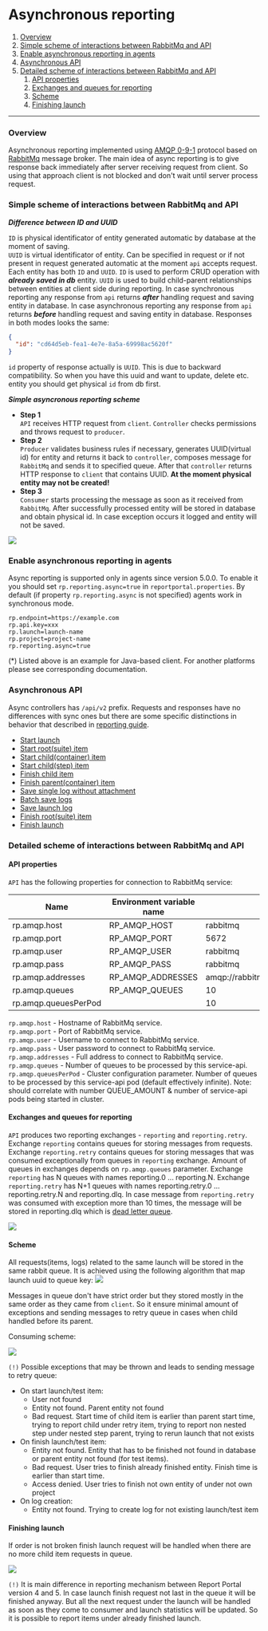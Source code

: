 # Asynchronous reporting

1. [Overview](#overview)
1. [Simple scheme of interactions between RabbitMq and API](#simple-scheme-of-interactions-between-rabbitmq-and-api)
1. [Enable asynchronous reporting in agents](#enable-asynchronous-reporting-in-agents)
1. [Asynchronous API](#asynchronous-api)
1. [Detailed scheme of interactions between RabbitMq and API](#detailed-scheme-of-interactions-between-rabbitmq-and-api)
    1. [API properties](#api-properties)
    1. [Exchanges and queues for reporting](#exchanges-and-queues-for-reporting)
    1. [Scheme](#scheme)
    1. [Finishing launch](#finishing-launch)
---

### Overview

Asynchronous reporting implemented using [AMQP 0-9-1](https://www.rabbitmq.com/tutorials/amqp-concepts.html) protocol based on 
[RabbitMq](https://www.rabbitmq.com) message broker.
The main idea of async reporting is to give response back immediately after server receiving request from client.
So using that approach client is not blocked and don't wait until server process request.

### Simple scheme of interactions between RabbitMq and API

***Difference between ID and UUID***  

`ID` is physical identificator of entity generated automatic by database at the moment of saving.  
`UUID` is virtual identificator of entity. Can be specified in request or if not present in request generated automatic at the moment 
`api` accepts request.  
Each entity has both `ID` and `UUID`. `ID` is used to perform CRUD operation with ***already saved in db*** entity. 
`UUID` is used to build child-parent relationships between entities at client side during reporting. 
In case synchronous reporting any response from `api` returns ***after*** handling request and saving entity in database. 
In case asynchronous reporting any response from `api` returns ***before*** handling request and saving entity in database.
Responses in both modes looks the same:
```json
{
  "id": "cd64d5eb-fea1-4e7e-8a5a-69998ac5620f"
}
```
`id` property of response actually is `UUID`. This is due to backward compatibility. 
So when you have this uuid and want to update, delete etc. entity you should get physical `id` from db first. 

***Simple asyncronous reporting scheme***  


* **Step 1**  
`API` receives HTTP request from `client`. `Controller` checks permissions and throws request to `producer`.
* **Step 2**  
`Producer` validates business rules if necessary, generates UUID(virtual id) for entity and returns it back to `controller`, 
composes message for `RabbitMq` and 
sends it to specified queue.
After that `controller` returns HTTP response to `client` that contains UUID. **At the moment physical entity may not be created!**
* **Step 3**  
`Consumer` starts processing the message as soon as it received from `RabbitMq`. 
After successfully processed entity will be stored in database and obtain physical id. 
In case exception occurs it logged and entity will not be saved.

![](/src/Images/devguide/async/simple-scheme.png)

### Enable asynchronous reporting in agents

Async reporting is supported only in agents since version 5.0.0.
To enable it you should set `rp.reporting.async=true` in `reportportal.properties`.
By default (if property `rp.reporting.async` is not specified) agents work in synchronous mode.

```properties
rp.endpoint=https://example.com
rp.api.key=xxx
rp.launch=launch-name
rp.project=project-name
rp.reporting.async=true
```

(*) Listed above is an example for Java-based client. For another platforms please see corresponding documentation.

### Asynchronous API

Async controllers has `/api/v2` prefix.
Requests and responses have no differences with sync ones but there are some specific distinctions in behavior that described in 
[reporting guide](./reporting.md).

* [Start launch](./reporting.md#start-launch)
* [Start root(suite) item](./reporting.md#start-rootsuite-item)
* [Start child(container) item](./reporting.md#start-childcontainer-item)
* [Start child(step) item](./reporting.md#start-childstep-item)
* [Finish child item](./reporting.md#finish-child-item)
* [Finish parent(container) item](./reporting.md#finish-parentcontainer-item)
* [Save single log without attachment](./reporting.md#save-single-log-without-attachment)
* [Batch save logs](./reporting.md#batch-save-logs)
* [Save launch log](./reporting.md#save-launch-log)
* [Finish root(suite) item](./reporting.md#finish-rootsuite-item)
* [Finish launch](./reporting.md#finish-launch)

### Detailed scheme of interactions between RabbitMq and API

#### API properties

`API` has the following properties for connection to RabbitMq service:

| Name                 | Environment variable name | Default value                          |
|----------------------|---------------------------|----------------------------------------|
| rp.amqp.host         | RP_AMQP_HOST              | rabbitmq                               |
| rp.amqp.port         | RP_AMQP_PORT              | 5672                                   |
| rp.amqp.user         | RP_AMQP_USER              | rabbitmq                               |
| rp.amqp.pass         | RP_AMQP_PASS              | rabbitmq                               |
| rp.amqp.addresses    | RP_AMQP_ADDRESSES         | amqp://rabbitmq:rabbitmq@rabbitmq:5672 |
| rp.amqp.queues       | RP_AMQP_QUEUES            | 10                                     |
| rp.amqp.queuesPerPod |                           | 10                                     |

`rp.amqp.host` - Hostname of RabbitMq service.  
`rp.amqp.port` - Port of RabbitMq service.  
`rp.amqp.user` - Username to connect to RabbitMq service.  
`rp.amqp.pass` - User password to connect to RabbitMq service.  
`rp.amqp.addresses` - Full address to connect to RabbitMq service.  
`rp.amqp.queues` - Number of queues to be processed by this service-api.  
`rp.amqp.queuesPerPod` - Cluster configuration parameter. Number of queues to be processed by this service-api pod 
(default effectively infinite).
Note: should correlate with number QUEUE_AMOUNT & number of service-api pods being started in cluster.

#### Exchanges and queues for reporting

`API` produces two reporting exchanges - `reporting` and `reporting.retry`. Exchange `reporting` contains queues for storing messages 
from requests. Exchange `reporting.retry` contains queues for storing messages that was consumed exceptionally from queues in `reporting` 
exchange. Amount of queues in exchanges depends on `rp.amqp.queues` parameter. Exchange `reporting` has N queues with names 
reporting.0 ... reporting.N. Exchange `reporting.retry` has N+1 queues with names reporting.retry.0 ... reporting.retry.N and reporting.dlq.
In case message from `reporting.retry` was consumed with exception more than 10 times, the message will be stored in reporting.dlq which is 
[dead letter queue](https://www.rabbitmq.com/dlx.html).

![](/src/Images/devguide/async/exchanges-queues.png)

#### Scheme

All requests(items, logs) related to the same launch will be stored in the same rabbit queue. 
It is achieved using the following algorithm that map launch uuid to queue key:
![](/src/Images/devguide/async/uuid-queus-mapping.png)

Messages in queue don't have strict order but they stored mostly in the same order as they came from `client`. 
So it ensure minimal amount of exceptions and sending messages to retry queue in cases when child handled before its parent. 

Consuming scheme:

![](/src/Images/devguide/async/consuming.png)

`(!)` Possible exceptions that may be thrown and leads to sending message to retry queue:
* On start launch/test item:
    * User not found
    * Entity not found. Parent entity not found
    * Bad request. Start time of child item is earlier than parent start time, trying to report child under retry item, trying 
    to report non nested step under nested step parent, trying to rerun launch that not exists
* On finish launch/test item:
    * Entity not found. Entity that has to be finished not found in database or parent entity not found (for test items).
    * Bad request. User tries to finish already finished entity. Finish time is earlier than start time.
    * Access denied. User tries to finish not own entity of under not own project
* On log creation:
    * Entity not found. Trying to create log for not existing launch/test item

#### Finishing launch

If order is not broken finish launch request will be handled when there are no more child item requests in queue.

![](/src/Images/devguide/async/finish-launch.png)

`(!)` It is main difference in reporting mechanism between Report Portal version 4 and 5. 
In case launch finish request not last in the queue it will be finished anyway. 
But all the next request under the launch will be handled as soon as they come to consumer and launch statistics will be updated. 
So it is possible to report items under already finished launch.


